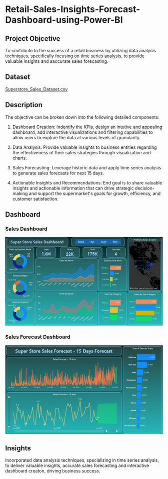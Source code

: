 # Retail-Sales-Insights-Forecast-Dashboard-using-Power-BI

## Project Objcetive
To contribute to the success of a retail business by utilizing data analysis techniques, specifically focusing on time series analysis, to provide valuable insights and aaccurate sales forecasting.

## Dataset
<a href ="https://github.com/shreeyashah09/Retail-Sales-Insights-Forecast-Dashboard-using-Power-BI/blob/master/SuperStore_Sales_Dataset.csv">
Superstore_Sales_Dataset.csv </a>

## Description
The objective can be broken down into the following detailed components:
1. Dashboard Creation: Indentify the KPIs, design an intutive and appealing dashboard, add interactive visualizations and filtering capabilities to allow users to explore the data at various levels of granularity.

2. Data Analysis: Provide valuable insights to business entities regarding the effectiveness of their sales strategies through visualization and charts.

3. Sales Forecasting: Leverage historic data and apply time series analysis  to generate sales forecasts for next 15 days.

4. Actionable Insights and Recommendations: End goal is to share valuable insights and actionable information that can drive strategic decision-making and support the supermarket's goals for growth, efficiency, and customer satisfaction.

   
## Dashboard
### Sales Dashboard
![Sales Dashboard](https://github.com/shreeyashah09/Retail-Sales-Insights-Forecast-Dashboard-using-Power-BI/blob/master/Sales%20Dashboard.jpg)

### Sales Forecast Dashboard
![Sales Forecast Dashboard](https://github.com/shreeyashah09/Retail-Sales-Insights-Forecast-Dashboard-using-Power-BI/blob/master/Sales%20Forecast%20Dashboard.jpg)

## Insights
Incorporated data analysis techniques, specializing in time series analysis, to deliver valuable insights, accurate sales forecasting and interactive dashboard creaton, driving business success.
